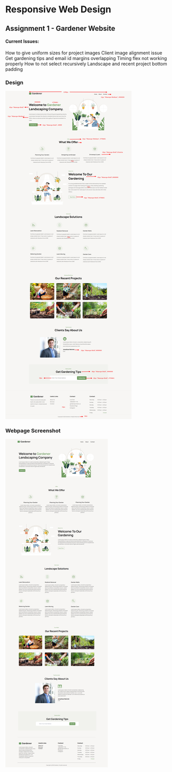 # Responsive Web Design
## Assignment 1 - Gardener Website
#### Current Issues:

How to give uniform sizes for project images
Client image alignment issue
Get gardening tips and email id margins overlapping
Timing flex not working properly
How to not select recursively
Landscape and recent project bottom padding
### Design
![Design](Gardener-Website-Instructions.png)
### Webpage Screenshot
![Screenshot](images/Screenshot.jpg)